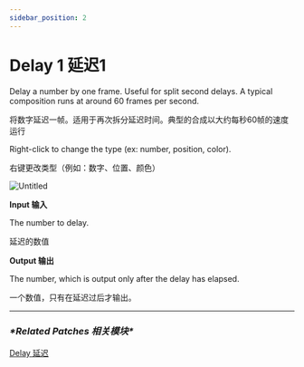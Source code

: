```yaml
---
sidebar_position: 2
---
```


# Delay 1 延迟1

Delay a number by one frame. Useful for split second delays. A typical composition runs at around 60 frames per second.

将数字延迟一帧。适用于再次拆分延迟时间。典型的合成以大约每秒60帧的速度运行

Right-click to change the type (ex: number, position, color).

右键更改类型（例如：数字、位置、颜色）

![Untitled](https://s3.us-west-2.amazonaws.com/secure.notion-static.com/986ab47a-0979-4609-b7c4-22d371f20cdb/Untitled.png?X-Amz-Algorithm=AWS4-HMAC-SHA256&X-Amz-Content-Sha256=UNSIGNED-PAYLOAD&X-Amz-Credential=AKIAT73L2G45EIPT3X45%2F20220602%2Fus-west-2%2Fs3%2Faws4_request&X-Amz-Date=20220602T181031Z&X-Amz-Expires=86400&X-Amz-Signature=1450b5be71c959f50c4dddd165375af0631cf414ad2af4455793e8bfac717735&X-Amz-SignedHeaders=host&response-content-disposition=filename%20%3D%22Untitled.png%22&x-id=GetObject)

**Input 输入**

The number to delay.

延迟的数值

**Output 输出**

The number, which is output only after the delay has elapsed.

一个数值，只有在延迟过后才输出。

------

### ***\*Related Patches 相关模块\****

[Delay 延迟](https://www.notion.so/Delay-1c13fd0e8b174959baf510b49a291927)
